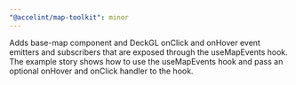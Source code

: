 ```yaml
---
"@accelint/map-toolkit": minor
---
```


Adds base-map component and DeckGL onClick and onHover event emitters and subscribers that are exposed through the useMapEvents hook. The example story shows how to use the useMapEvents hook and pass an optional onHover and onClick handler to the hook.
